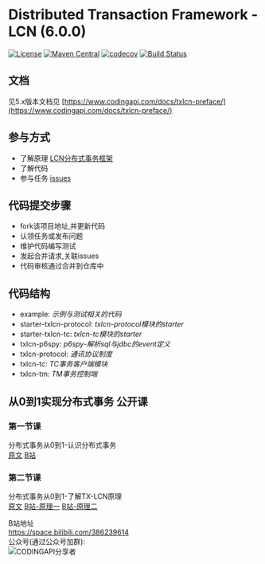 # Distributed Transaction Framework - LCN (6.0.0)

[![License](https://img.shields.io/badge/License-Apache%202.0-blue.svg)](https://github.com/codingapi/tx-lcn/blob/master/LICENSE)
[![Maven Central](https://maven-badges.herokuapp.com/maven-central/com.codingapi.txlcn/tx-lcn/badge.svg?style=plastic)](https://maven-badges.herokuapp.com/maven-central/com.codingapi.txlcn/tx-lcn)
[![codecov](https://codecov.io/gh/codingapi/tx-lcn/branch/dev6.0/graph/badge.svg)](https://codecov.io/gh/codingapi/tx-lcn)
[![Build Status](https://travis-ci.org/codingapi/tx-lcn.svg?branch=dev6.0)](https://travis-ci.org/codingapi/tx-lcn)

## 文档

见5.x版本文档见 [https://www.codingapi.com/docs/txlcn-preface/](https://www.codingapi.com/docs/txlcn-preface/)

## 参与方式
* 了解原理 [LCN分布式事务框架](LCN分布式事务框架-20200102.pdf)
* 了解代码
* 参与任务 [issues](https://github.com/codingapi/tx-lcn/issues) 

## 代码提交步骤
* fork该项目地址,并更新代码
* 认领任务或发布问题
* 维护代码编写测试
* 发起合并请求,关联issues
* 代码审核通过合并到仓库中 
  
## 代码结构
* example:                  *示例与测试相关的代码*    
* starter-txlcn-protocol:   *txlcn-protocol模块的starter*   
* starter-txlcn-tc:        *txlcn-tc模块的starter* 
* txlcn-p6spy:             *p6spy-解析sql与jdbc的event定义*
* txlcn-protocol:          *通讯协议制度* 
* txlcn-tc:                 *TC事务客户端模块* 
* txlcn-tm:                 *TM事务控制端* 

## 从0到1实现分布式事务 公开课

### 第一节课     
分布式事务从0到1-认识分布式事务    
[原文](https://www.codingapi.com/docs/txlcn-lesson01/) [B站](https://www.bilibili.com/video/av80626430/)  
### 第二节课
分布式事务从0到1-了解TX-LCN原理    
[原文](https://www.codingapi.com/docs/txlcn-lesson02/)  [B站-原理一](https://www.bilibili.com/video/av80676649)  [B站-原理二](https://www.bilibili.com/video/av80676836)

B站地址   
https://space.bilibili.com/386239614  
公众号(通过公众号加群):    
![CODINGAPI分享者](qrcode.jpg)

